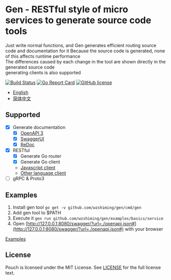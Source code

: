 # Gen - RESTful style of micro services to generate source code tools

Just write normal functions, and Gen generates efficient routing source code and documentation for it
Because the source code is generated, none of this affects runtime performance  
The differences caused by each change in the tool are shown directly in the generated source code  
generating clients is also supported  

[![Build Status](https://travis-ci.org/wzshiming/gen.svg?branch=master)](https://travis-ci.org/wzshiming/gen)
[![Go Report Card](https://goreportcard.com/badge/github.com/wzshiming/gen)](https://goreportcard.com/report/github.com/wzshiming/gen)
[![GitHub license](https://img.shields.io/github/license/wzshiming/gen.svg)](https://github.com/wzshiming/gen/blob/master/LICENSE)

- [English](https://github.com/wzshiming/gen/blob/master/README.md)
- [简体中文](https://github.com/wzshiming/gen/blob/master/README_cn.md)

## Supported

- [X] Generate documentation
  - [X] [OpenAPI 3](https://github.com/OAI/OpenAPI-Style-Guide)
  - [X] [SwaggerUI](https://github.com/swagger-api/swagger-ui)
  - [X] [ReDoc](https://github.com/Rebilly/ReDoc)
- [X] RESTful
  - [X] Generate Go router
  - [X] Generate Go client
  - [Javascript client](https://github.com/swagger-api/swagger-js)
  - [Other language client](https://github.com/swagger-api/swagger-codegen)
- [ ] gRPC & Proto3

## Examples

1. Install gen tool `go get -v github.com/wzshiming/gen/cmd/gen`
2. Add gen tool to $PATH
3. Execute it `gen run github.com/wzshiming/gen/examples/basics/service`
4. Open [http://127.0.0.1:8080/swagger/?url=./openapi.json#](http://127.0.0.1:8080/swagger/?url=./openapi.json#) with your browser

[Examples](https://github.com/wzshiming/gen/blob/master/examples/)  

## License

Pouch is licensed under the MIT License. See [LICENSE](https://github.com/wzshiming/gen/blob/master/LICENSE) for the full license text.

